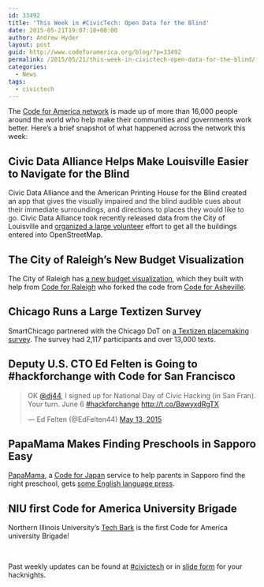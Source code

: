 ```yaml
---
id: 33492
title: 'This Week in #CivicTech: Open Data for the Blind'
date: 2015-05-21T19:07:18+00:00
author: Andrew Hyder
layout: post
guid: http://www.codeforamerica.org/blog/?p=33492
permalink: /2015/05/21/this-week-in-civictech-open-data-for-the-blind/
categories:
  - News
tags:
  - civictech
---
```

The [Code for America network](http://www.codeforamerica.org/brigade/) is made up of more than 16,000 people around the world who help make their communities and governments work better. Here&#8217;s a brief snapshot of what happened across the network this week:

## Civic Data Alliance Helps Make Louisville Easier to Navigate for the Blind

Civic Data Alliance and the American Printing House for the Blind created an<span style="color: #333332;"> app that gives the visually impaired and the blind audible cues about their immediate surroundings, and directions to places they would like to go.</span> Civic Data Alliance took recently released data from the City of Louisville and [organized a large volunteer](http://www.civicdataalliance.org/gis-open-data-american-printing-house-open-street-map/) effort to get all the buildings entered into OpenStreetMap.

## The City of Raleigh&#8217;s New Budget Visualization

The City of Raleigh has [a new budget visualization](http://openmaps.raleighnc.gov/budgetvisualization/), which they built with help from [Code for Raleigh](http://www.codeforraleigh.com/) who forked the code from [Code for Asheville](http://www.codeforasheville.org/).

## Chicago Runs a Large Textizen Survey

SmartChicago partnered with the Chicago DoT on [a Textizen placemaking survey](http://www.smartchicagocollaborative.org/results-of-the-cdot-textizen-poll-on-placemaking/). The survey had 2,117 participants and over 13,000 texts.

## Deputy U.S. CTO Ed Felten is Going to #hackforchange with Code for San Francisco

<blockquote class="twitter-tweet" width="500">
  <p lang="en" dir="ltr">
    OK <a href="https://twitter.com/DJ44">@dj44</a>, I signed up for National Day of Civic Hacking (in San Fran). Your turn. June 6 <a href="https://twitter.com/hashtag/hackforchange?src=hash">#hackforchange</a> <a href="http://t.co/BawyxdRgTX">http://t.co/BawyxdRgTX</a>
  </p>
  
  <p>
    &mdash; Ed Felten (@EdFelten44) <a href="https://twitter.com/EdFelten44/status/598482953581244416">May 13, 2015</a>
  </p>
</blockquote>



## PapaMama Makes Finding Preschools in Sapporo Easy

[PapaMama](http://papamama.codeforsapporo.org/), a [Code for Japan](http://code4japan.org/) service to help parents in Sapporo find the right preschool, gets [some English language press](http://www.sapporosmile.com/projects/code-for-sapporo/?lang=en).

## NIU first Code for America University Brigade

Northern Illinois University’s [Tech Bark](http://niu.edu/huskiehack/) is the first Code for America university Brigade!

&nbsp;

Past weekly updates can be found at [#civictech](http://www.codeforamerica.org/blog/tag/civictech/) or in [slide form](https://docs.google.com/presentation/d/1REVYDSRU0CBhtmgOTDRb2CJJHkyA-Lfo6mtZas6X8kc/edit?usp=sharing) for your hacknights.